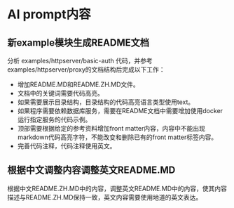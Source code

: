 # AI prompt内容


## 新example模块生成README文档

分析 examples/httpserver/basic-auth 代码，并参考examples/httpserver/proxy的文档结构后完成以下工作：
- 增加README.MD和README.ZH.MD文件。
- 文档中的关键词需要代码高亮。
- 如果需要展示目录结构，目录结构的代码高亮语言类型使用text。
- 如果程序需要依赖数据库服务，需要在README文档中需要增加使用docker运行指定服务的代码示例。
- 顶部需要根据给定的参考资料增加front matter内容，内容中不能出现markdown代码高亮字符，不能改变和删除已有的front matter标签内容。
- 完善代码注释，代码注释使用英文。



## 根据中文调整内容调整英文README.MD


根据中文README.ZH.MD中的内容，调整英文README.MD中的内容，使其内容描述与README.ZH.MD保持一致，英文内容需要使用地道的英文表达。
